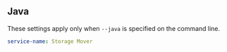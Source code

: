 ## Java

These settings apply only when `--java` is specified on the command line.

``` yaml $(java)
service-name: Storage Mover
```